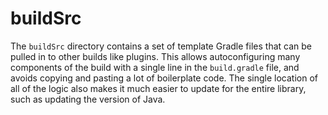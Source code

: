 # buildSrc

The `buildSrc` directory contains a set of template Gradle files that can be pulled in to other builds like plugins.
This allows autoconfiguring many components of the build with a single line in the `build.gradle` file, and avoids 
copying and pasting a lot of boilerplate code. The single location of all of the logic also makes it much easier to
update for the entire library, such as updating the version of Java.